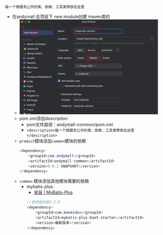 	每一个微服务公共的类、依赖、工具类等放在这里
- 在andymall 总项目下 new module创建 maven类的
	- ![](Pasted%20image%2020230820133653.png)
	- pom.xml添加description
		- pom文件路径：andymall-common/pom.xml
		- `<description>每一个微服务公共的类、依赖、工具类等放在这里</description>`
	- `product`模块添加`common`模块的依赖
		``` java
		<dependency>
			<groupId>com.andymall</groupId>
			<artifactId>andymall-common</artifactId>
			<version>0.0.1-SNAPSHOT</version>
		</dependency>
		```
	- `common` 模块添加其他模块需要的依赖
		- mybatis-plus.  
			-  [安装 | MyBatis-Plus](https://baomidou.com/pages/bab2db/#release)
			``` java 
			//老师用的是3.2.0
			<dependency>
			    <groupId>com.baomidou</groupId>
			    <artifactId>mybatis-plus-boot-starter</artifactId>
			    <version>最新版本</version>
			</dependency>
			```